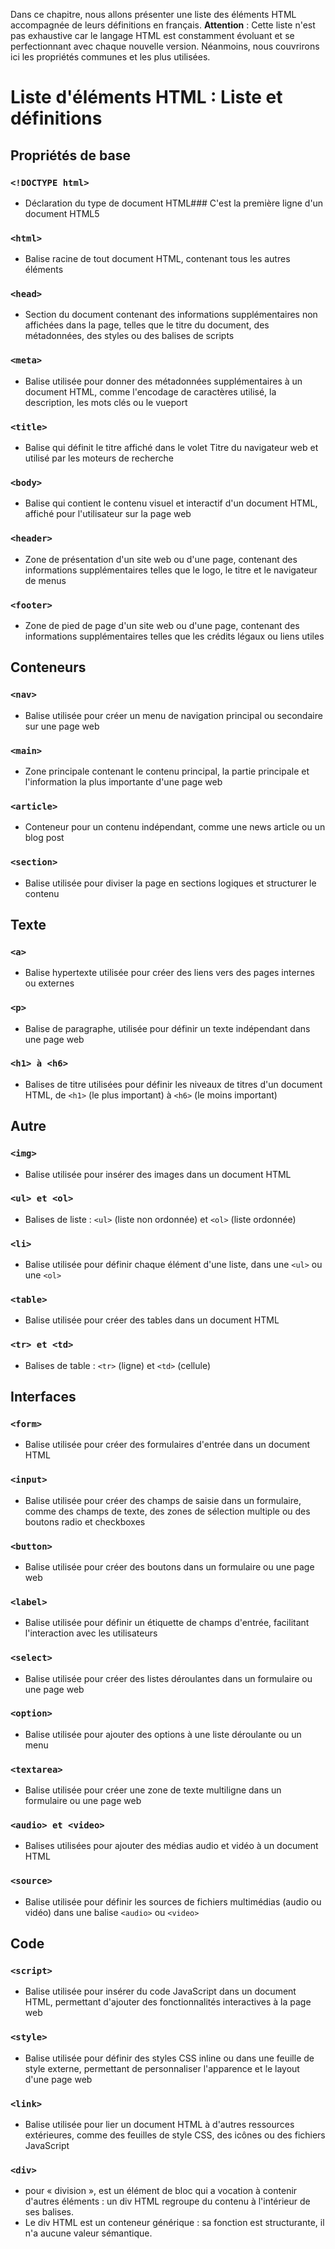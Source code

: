 Dans ce chapitre, nous allons présenter une liste des éléments HTML accompagnée de leurs définitions en français.
**Attention** : Cette liste n'est pas exhaustive car le langage HTML est constamment évoluant et se perfectionnant avec chaque nouvelle version. Néanmoins, nous couvrirons ici les propriétés communes et les plus utilisées.
# Liste d'éléments HTML : Liste et définitions
## Propriétés de base
### `<!DOCTYPE html>`
- Déclaration du type de document HTML### C'est la première ligne d'un document HTML5

### `<html>`
- Balise racine de tout document HTML, contenant tous les autres éléments

### `<head>`
- Section du document contenant des informations supplémentaires non affichées dans la page, telles que le titre du document, des métadonnées, des styles ou des balises de scripts

### `<meta>`
- Balise utilisée pour donner des métadonnées supplémentaires à un document HTML, comme l'encodage de caractères utilisé, la description, les mots clés ou le vueport

### `<title>`
- Balise qui définit le titre affiché dans le volet Titre du navigateur web et utilisé par les moteurs de recherche

### `<body>`
- Balise qui contient le contenu visuel et interactif d'un document HTML, affiché pour l'utilisateur sur la page web

### `<header>`
- Zone de présentation d'un site web ou d'une page, contenant des informations supplémentaires telles que le logo, le titre et le navigateur de menus

### `<footer>`
 - Zone de pied de page d'un site web ou d'une page, contenant des informations supplémentaires telles que les crédits légaux ou liens utiles

## Conteneurs
### `<nav>`
- Balise utilisée pour créer un menu de navigation principal ou secondaire sur une page web

### `<main>`
- Zone principale contenant le contenu principal, la partie principale et l'information la plus importante d'une page web

### `<article>`
 - Conteneur pour un contenu indépendant, comme une news article ou un blog post

### `<section>`
 - Balise utilisée pour diviser la page en sections logiques et structurer le contenu

## Texte
### `<a>`
 - Balise hypertexte utilisée pour créer des liens vers des pages internes ou externes

### `<p>`
 - Balise de paragraphe, utilisée pour définir un texte indépendant dans une page web

### `<h1> à <h6>`
 - Balises de titre utilisées pour définir les niveaux de titres d'un document HTML, de `<h1>` (le plus important) à `<h6>` (le moins important)

## Autre
### `<img>`
 - Balise utilisée pour insérer des images dans un document HTML

### `<ul> et <ol>`
 - Balises de liste : `<ul>` (liste non ordonnée) et `<ol>` (liste ordonnée)

### `<li>`
 - Balise utilisée pour définir chaque élément d'une liste, dans une `<ul>` ou une `<ol>`

### `<table>`
 - Balise utilisée pour créer des tables dans un document HTML

### `<tr> et <td>`
 - Balises de table : `<tr>` (ligne) et `<td>` (cellule)

## Interfaces
### `<form>`
 - Balise utilisée pour créer des formulaires d'entrée dans un document HTML

### `<input>`
 - Balise utilisée pour créer des champs de saisie dans un formulaire, comme des champs de texte, des zones de sélection multiple ou des boutons radio et checkboxes

### `<button>`
 - Balise utilisée pour créer des boutons dans un formulaire ou une page web

### `<label>`
 - Balise utilisée pour définir un étiquette de champs d'entrée, facilitant l'interaction avec les utilisateurs

### `<select>`
 - Balise utilisée pour créer des listes déroulantes dans un formulaire ou une page web

### `<option>`
 - Balise utilisée pour ajouter des options à une liste déroulante ou un menu

### `<textarea>`
 - Balise utilisée pour créer une zone de texte multiligne dans un formulaire ou une page web

### `<audio> et <video>`
 - Balises utilisées pour ajouter des médias audio et vidéo à un document HTML

### `<source>`
 - Balise utilisée pour définir les sources de fichiers multimédias (audio ou vidéo) dans une balise `<audio>` ou `<video>`

## Code
### `<script>`
 - Balise utilisée pour insérer du code JavaScript dans un document HTML, permettant d'ajouter des fonctionnalités interactives à la page web

### `<style>`
 - Balise utilisée pour définir des styles CSS inline ou dans une feuille de style externe, permettant de personnaliser l'apparence et le layout d'une page web

### `<link>`
 - Balise utilisée pour lier un document HTML à d'autres ressources extérieures, comme des feuilles de style CSS, des icônes ou des fichiers JavaScript

### `<div>`
- pour « division », est un élément de bloc qui a vocation à contenir d'autres éléments : un div HTML regroupe du contenu à l'intérieur de ses balises.
- Le div HTML est un conteneur générique : sa fonction est structurante, il n'a aucune valeur sémantique.
